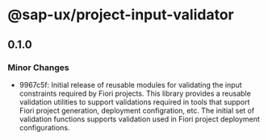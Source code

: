 # @sap-ux/project-input-validator

## 0.1.0

### Minor Changes

-   9967c5f: Initial release of reusable modules for validating the input constraints required by Fiori projects. 
This library provides a reusable validation utilities to support validations required in tools that support
Fiori project generation, deployment configration, etc. The initial set of validation functions supports 
validation used in Fiori project deployment configurations.

